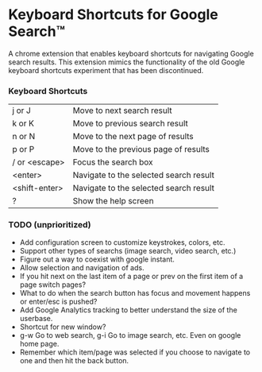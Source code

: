 Keyboard Shortcuts for Google Search™
=====================================
A chrome extension that enables keyboard shortcuts for navigating Google search results. 
This extension mimics the functionality of the old Google keyboard shortcuts experiment 
that has been discontinued.

### Keyboard Shortcuts
<table>
  <tr>
    <td>j or J</td>
    <td>Move to next search result</td>
  </tr>
  <tr>
    <td>k or K</td>
    <td>Move to previous search result</td>
  </tr>
  <tr>
    <td>n or N</td>
    <td>Move to the next page of results</td>
  </tr>
  <tr>
    <td>p or P</td>
    <td>Move to the previous page of results</td>
  </tr>
  <tr>
    <td>/ or &lt;escape&gt;</td>
    <td>Focus the search box</td>
  </tr>
  <tr>
    <td>&lt;enter&gt;</td>
    <td>Navigate to the selected search result</td>
  </tr>
  <tr>
    <td>&lt;shift-enter&gt;</td>
    <td>Navigate to the selected search result</td>
  </tr>
  <tr>
    <td>?</td>
    <td>Show the help screen</td>
  </tr>
</table>

### TODO (unprioritized)
* Add configuration screen to customize keystrokes, colors, etc.
* Support other types of searchs (image search, video search, etc.)
* Figure out a way to coexist with google instant.
* Allow selection and navigation of ads.
* If you hit next on the last item of a page or prev on the first item of a page switch pages?
* What to do when the search button has focus and movement happens or enter/esc is pushed?
* Add Google Analytics tracking to better understand the size of the userbase.
* Shortcut for new window?
* g-w Go to web search, g-i Go to image search, etc.  Even on google home page.
* Remember which item/page was selected if you choose to navigate to one and then hit the back button.

